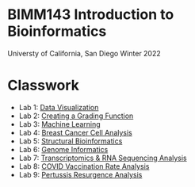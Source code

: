 # BIMM143 Introduction to Bioinformatics
Universty of California, San Diego
Winter 2022

# Classwork
- Lab 1: [Data Visualization](https://github.com/verasophiab/bimm143/blob/d3310bb6c22763106ad9e9c6bc32a7ac66a53d56/class05/Data_Visualization.pdf)
- Lab 2: [Creating a Grading Function](https://github.com/verasophiab/bimm143/blob/7bd352f869c7aa0bd07f622bfc5859e3c4d17efd/Class06/GradesFunctionLab.pdf)
- Lab 3: [Machine Learning](https://github.com/verasophiab/bimm143/blob/d3310bb6c22763106ad9e9c6bc32a7ac66a53d56/W6_Machine_Learning_Lab/W6MachineLearningLAB.pdf)
- Lab 4: [Breast Cancer Cell Analysis](https://github.com/verasophiab/bimm143/blob/ec2cbb4b7a8b88cd8c2940bf146a798cb135fb6f/Class%209%20Mini%20Project,%20Cancer%20Analysis/Breast_Cancer_Analysis_Class_9_Mini_Project.pdf)
- Lab 5: [Structural Bioinformatics](https://github.com/verasophiab/bimm143/blob/a0cd265aed25ae413d81055b015003e660a9713b/Class09/C9_Structural_Bioinformatics_P1.pdf)
- Lab 6: [Genome Informatics](https://github.com/verasophiab/bimm143/blob/d3310bb6c22763106ad9e9c6bc32a7ac66a53d56/Wk8_Genomics/Wk8_Genomics_Lab_final.pdf)
- Lab 7: [Transcriptomics & RNA Sequencing Analysis](https://github.com/verasophiab/bimm143/blob/d3310bb6c22763106ad9e9c6bc32a7ac66a53d56/Transcriptomics/Transcriptomics_and_RNA_Seq_analysis_final.pdf)
- Lab 8: [COVID Vaccination Rate Analysis](https://github.com/verasophiab/bimm143/blob/f4d7fe3f2575d9bd371598b463bc09cc5f3de67a/COVID_mini_project_final.pdf)
- Lab 9: [Pertussis Resurgence Analysis](https://github.com/verasophiab/bimm143/blob/main/W10MiniProj/Pertussis_MiniProj_final.pdf)












